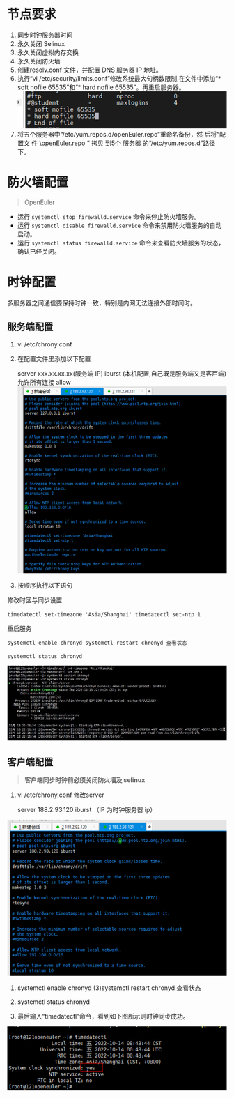 # 节点要求

1. 同步时钟服务器时间
2. 永久关闭 Selinux
3. 永久关闭虚拟内存交换
4. 永久关闭防火墙
5. 创建resolv.conf 文件，并配置 DNS 服务器 IP 地址。
6. 执行“vi /etc/security/limits.conf”修改系统最大句柄数限制,在文件中添加“* soft nofile 65535”和“* hard nofile 65535”。再重启服务器。
![](../../attachments/Pasted%20image%2020230814163237.png)
7.  将五个服务器中“/etc/yum.repos.d/openEuler.repo”重命名备份，然 后将“配 置文 件 \openEuler.repo ” 拷贝 到5个 服务器 的“/etc/yum.repos.d”路径下。
# 防火墙配置

> OpenEuler

- 运行 `systemctl stop firewalld.service` 命令来停止防火墙服务。
- 运行 `systemctl disable firewalld.service` 命令来禁用防火墙服务的自动启动。
- 运行 `systemctl status firewalld.service` 命令来查看防火墙服务的状态，确认已经关闭。

# 时钟配置
多服务器之间通信要保持时钟一致，特别是内网无法连接外部时间时。
## 服务端配置

1. vi /etc/chrony.conf

2. 在配置文件里添加以下配置

   server xxx.xx.xx.xx(服务端 IP) iburst (本机配置,⾃⼰既是服务端⼜是客⼾端) 允许所有连接
   allow
![](../../attachments/Pasted%20image%2020230814155326.png)
3. 按顺序执行以下语句

修改时区与同步设置

`timedatectl set-timezone 'Asia/Shanghai' timedatectl set-ntp 1`

重启服务

`systemctl enable chronyd systemctl restart chronyd 查看状态`

`systemctl status chronyd`

![](../../attachments/Pasted%20image%2020230814155551.png)

## 客户端配置

> **客户端同步时钟前必须关闭防火墙及 selinux**

1. vi /etc/chrony.conf 修改server
    
    server 188.2.93.120 iburst （IP 为时钟服务器 ip）
    

![](../../attachments/Pasted%20image%2020230814155526.png)

1. systemctl enable chronyd (3)systemctl restart chronyd 查看状态
    
2. systemctl status chronyd
    
3. 最后输入“timedatectl”命令，看到如下图所示则时钟同步成功。

![](../../attachments/Pasted%20image%2020230814155516.png)